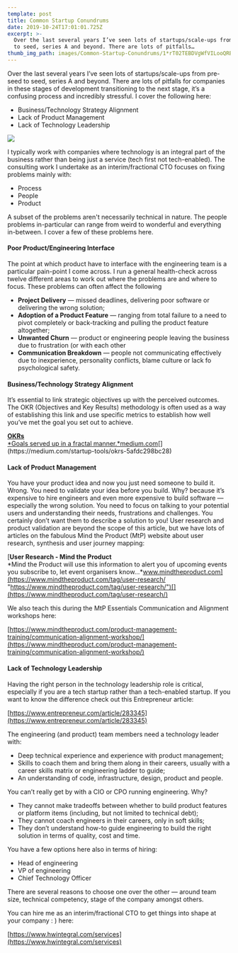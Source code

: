 ```yaml
---
template: post
title: Common Startup Conundrums
date: 2019-10-24T17:01:01.725Z
excerpt: >-
  Over the last several years I’ve seen lots of startups/scale-ups from pre-seed
  to seed, series A and beyond. There are lots of pitfalls…
thumb_img_path: images/Common-Startup-Conundrums/1*rT02TEBDVgWfVILooQRBOw.jpeg
---
```

Over the last several years I’ve seen lots of startups/scale-ups from pre-seed to seed, series A and beyond. There are lots of pitfalls for companies in these stages of development transitioning to the next stage, it’s a confusing process and incredibly stressful. I cover the following here:

*   Business/Technology Strategy Alignment
*   Lack of Product Management
*   Lack of Technology Leadership

![](/images/Common-Startup-Conundrums/1*rT02TEBDVgWfVILooQRBOw.jpeg)

I typically work with companies where technology is an integral part of the business rather than being just a service (tech first not tech-enabled). The consulting work I undertake as an interim/fractional CTO focuses on fixing problems mainly with:

*   Process
*   People
*   Product

A subset of the problems aren't necessarily technical in nature. The people problems in-particular can range from weird to wonderful and everything in-between. I cover a few of these problems here.

#### **Poor Product/Engineering Interface**

The point at which product have to interface with the engineering team is a particular pain-point I come across. I run a general health-check across twelve different areas to work out where the problems are and where to focus. These problems can often affect the following

*   **Project Delivery** — missed deadlines, delivering poor software or delivering the wrong solution;
*   **Adoption of a Product Feature** — ranging from total failure to a need to pivot completely or back-tracking and pulling the product feature altogether;
*   **Unwanted Churn** — product or engineering people leaving the business due to frustration (or with each other
*   **Communication Breakdown** — people not communicating effectively due to inexperience, personality conflicts, blame culture or lack fo psychological safety.

#### **Business/Technology Strategy Alignment**

It’s essential to link strategic objectives up with the perceived outcomes. The OKR (Objectives and Key Results) methodology is often used as a way of establishing this link and use specific metrics to establish how well you’ve met the goal you set out to achieve.

[**OKRs**  
*Goals served up in a fractal manner.*medium.com](https://medium.com/startup-tools/okrs-5afdc298bc28 "https://medium.com/startup-tools/okrs-5afdc298bc28")[](https://medium.com/startup-tools/okrs-5afdc298bc28)

#### **Lack of Product Management**

You have your product idea and now you just need someone to build it. Wrong. You need to validate your idea before you build. Why? because it’s expensive to hire engineers and even more expensive to build software — especially the wrong solution. You need to focus on talking to your potential users and understanding their needs, frustrations and challenges. You certainly don’t want them to describe a solution to you! User research and product validation are beyond the scope of this article, but we have lots of articles on the fabulous Mind the Product (MtP) website about user research, synthesis and user journey mapping:

[**User Research - Mind the Product**  
*Mind the Product will use this information to alert you of upcoming events you subscribe to, let event organisers know…*www.mindtheproduct.com](https://www.mindtheproduct.com/tag/user-research/ "https://www.mindtheproduct.com/tag/user-research/")[](https://www.mindtheproduct.com/tag/user-research/)

We also teach this during the MtP Essentials Communication and Alignment workshops here:

[https://www.mindtheproduct.com/product-management-training/communication-alignment-workshop/](https://www.mindtheproduct.com/product-management-training/communication-alignment-workshop/)

#### **Lack of Technology Leadership**

Having the right person in the technology leadership role is critical, especially if you are a tech startup rather than a tech-enabled startup. If you want to know the difference check out this Entrepreneur article:

[https://www.entrepreneur.com/article/283345](https://www.entrepreneur.com/article/283345)

The engineering (and product) team members need a technology leader with:

*   Deep technical experience and experience with product management;
*   Skills to coach them and bring them along in their careers, usually with a career skills matrix or engineering ladder to guide;
*   An understanding of code, infrastructure, design, product and people.

You can’t really get by with a CIO or CPO running engineering. Why?

*   They cannot make tradeoffs between whether to build product features or platform items (including, but not limited to technical debt);
*   They cannot coach engineers in their careers, only in soft skills;
*   They don’t understand how-to guide engineering to build the right solution in terms of quality, cost and time.

You have a few options here also in terms of hiring:

*   Head of engineering
*   VP of engineering
*   Chief Technology Officer

There are several reasons to choose one over the other — around team size, technical competency, stage of the company amongst others.

You can hire me as an interim/fractional CTO to get things into shape at your company : ) here:

[https://www.hwintegral.com/services](https://www.hwintegral.com/services)
